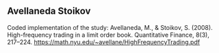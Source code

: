 ## Avellaneda Stoikov 
Coded implementation of the study:
Avellaneda, M., & Stoikov, S. (2008). High-frequency trading in a limit order book. Quantitative Finance, 8(3), 217–224. https://math.nyu.edu/~avellane/HighFrequencyTrading.pdf
